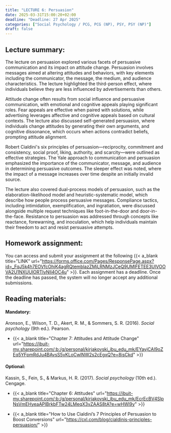 ```yaml
---
title: "LECTURE 6: Persuasion"
date: 2025-03-31T15:00:20+02:00
deadline: "Deadline: 27 Apr 2025"
categories: ["Social Psychology / PCG, PCG (NP), PSY, PSY (NP)"]
draft: false
---
```


## Lecture summary:

The lecture on persuasion explored various facets of persuasive communication and its impact on attitude change. Persuasion involves messages aimed at altering attitudes and behaviors, with key elements including the communicator, the message, the medium, and audience characteristics. The lecture highlighted the third-person effect, where individuals believe they are less influenced by advertisements than others.

Attitude change often results from social influence and persuasive communication, with emotional and cognitive appeals playing significant roles. Fear appeals are effective when paired with solutions, while advertising leverages affective and cognitive appeals based on cultural contexts. The lecture also discussed self-generated persuasion, where individuals change attitudes by generating their own arguments, and cognitive dissonance, which occurs when actions contradict beliefs, prompting attitude alignment.

Robert Cialdini's six principles of persuasion—reciprocity, commitment and consistency, social proof, liking, authority, and scarcity—were outlined as effective strategies. The Yale approach to communication and persuasion emphasized the importance of the communicator, message, and audience in determining persuasive outcomes. The sleeper effect was noted, where the impact of a message increases over time despite an initially invalid source.

The lecture also covered dual-process models of persuasion, such as the elaboration-likelihood model and heuristic-systematic model, which describe how people process persuasive messages. Compliance tactics, including intimidation, exemplification, and ingratiation, were discussed alongside multiple request techniques like foot-in-the-door and door-in-the-face. Resistance to persuasion was addressed through concepts like reactance, forewarning, and inoculation, which help individuals maintain their freedom to act and resist persuasive attempts.

## Homework assignment:

You can access and submit your assignment at the following {{< a_blank title="LINK" url="https://forms.office.com/Pages/ResponsePage.aspx?id=_FqJ5k4h7EOVfcOhjK4agRQtemblazZMjLRNMzJCeQ9UMlFETEE3UlVOOVA2U1NXUUlORTIyNlI4OC4u" >}}. Each assignment has a deadline. Once the deadline has passed, the system will no longer accept any additional submissions.

## Reading materials:

#### Mandatory:

Aronson, E., Wilson, T. D., Akert, R. M., & Sommers, S. R. (2016). *Social psychology* (9th ed.). Pearson.

* {{< a_blank title="Chapter 7: Attitudes and Attitude Change" url="https://ibuit-my.sharepoint.com/:b:/g/personal/kirjakovski_ibu_edu_mk/EYayjCAl9oZEq5YFpmRdJu4BAvsS5vKLoCwlNW2s2cEgxQ?e=8isCkd" >}}

#### Optional:

Kassin, S., Fein, S., & Markus, H. R. (2017). *Social psychology* (10th ed.). Cengage.

*  {{< a_blank title="Chapter 6: Attitudes" url="https://ibuit-my.sharepoint.com/:b:/g/personal/kirjakovski_ibu_edu_mk/EcrEcBV4SlpNsVmEHyeaAPIBrkbFTw24LMeqX3vZAAS8tA?e=wHWl9y" >}}

* {{< a_blank title="How to Use Cialdini’s 7 Principles of Persuasion to Boost Conversions" url="https://cxl.com/blog/cialdinis-principles-persuasion/" >}}
